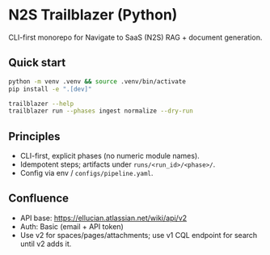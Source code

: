 # N2S Trailblazer (Python)

CLI-first monorepo for Navigate to SaaS (N2S) RAG + document generation.

## Quick start
```bash
python -m venv .venv && source .venv/bin/activate
pip install -e ".[dev]"

trailblazer --help
trailblazer run --phases ingest normalize --dry-run
```

## Principles
- CLI-first, explicit phases (no numeric module names).
- Idempotent steps; artifacts under `runs/<run_id>/<phase>/`.
- Config via env / `configs/pipeline.yaml`.

## Confluence
- API base: https://ellucian.atlassian.net/wiki/api/v2
- Auth: Basic (email + API token)
- Use v2 for spaces/pages/attachments; use v1 CQL endpoint for search until v2 adds it.
